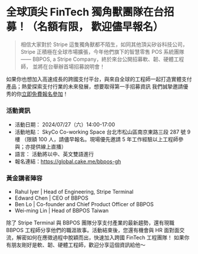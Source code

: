 # 全球頂尖 FinTech 獨角獸團隊在台招募！（名額有限， 歡迎儘早報名） 
> 相信大家對於 Stripe 這隻獨角獸都不陌生，如同其他頂尖矽谷科技公司，Stripe 正積極在全球市場擴張，今年他們旗下的智慧零售 POS 系統團隊 —— BBPOS, a Stripe Company，終於來台公開招募軟、韌、硬體工程師， 並將在台舉辦首場招募說明會！

如果你也想加入高速成長的跨國支付平台，與來自全球的工程師一起打造實體支付產品；熱愛探索支付行業的未來發展，想要取得第一手招募資訊
我們誠摯邀請優秀的你[立即免費報名參加](https://global.cake.me/bbpos-gh)！ 

### 活動資訊
- 活動日期： 2024/07/27（六）14:00-17:00
- 活動地點： SkyCo Co-working Space 台北市松山區南京東路三段 287 號 9 樓
（限額 100 人，請儘早報名。現場優先邀請 5 年工作經驗以上工程師參與；亦提供線上直播）
- 語言： 活動將以中、英文雙語進行
- 報名連結：https://global.cake.me/bbpos-gh

### 黃金講者陣容
- Rahul Iyer | Head of Engineering, Stripe Terminal
- Edward Chen | CEO of BBPOS
- Ben Lo | Co-founder and Chief Product Officer of BBPOS
- Wei-ming Lin | Head of BBPOS Taiwan

除了 Stripe Terminal 與 BBPOS 團隊分享支付產業的最新趨勢，還有現職 BBPOS 工程師分享他們的職涯故事。活動結束後，您還有機會與 HR 面對面交流，解密如何在應徵過程中脫穎而出，快速加入跨國 FinTech 工程團隊！
如果你有朋友剛好是軟、韌、硬體工程師，歡迎分享這個資訊給他～
